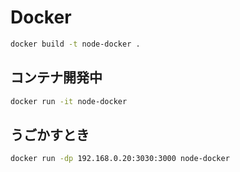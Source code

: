 # Docker

```sh
docker build -t node-docker .
```

## コンテナ開発中

```sh
docker run -it node-docker
```

## うごかすとき

```sh
docker run -dp 192.168.0.20:3030:3000 node-docker
```

